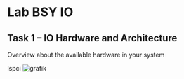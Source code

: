 # Lab BSY IO
## Task 1 – IO Hardware and Architecture
Overview about the available hardware in your system

lspci
![grafik](https://user-images.githubusercontent.com/127535426/233587077-b9474ce3-b9e0-47b1-be70-759db509b65c.png)
